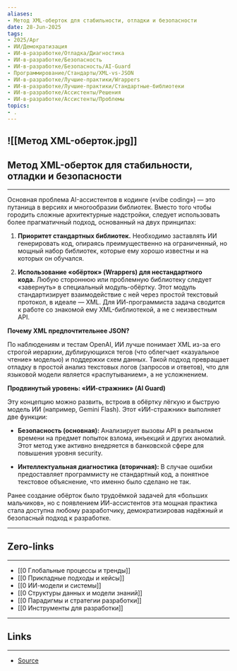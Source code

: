 ```yaml
---
aliases: 
- Метод XML-оберток для стабильности, отладки и безопасности 
date: 28-Jun-2025
tags:
- 2025/Apr
- ИИ/Демократизация
- ИИ-в-разработке/Отладка/Диагностика
- ИИ-в-разработке/Безопасность
- ИИ-в-разработке/Безопасность/AI-Guard
- Программирование/Стандарты/XML-vs-JSON
- ИИ-в-разработке/Лучшие-практики/Wrappers
- ИИ-в-разработке/Лучшие-практики/Стандартные-библиотеки
- ИИ-в-разработке/Ассистенты/Решения
- ИИ-в-разработке/Ассистенты/Проблемы
topics:
- .
---
```

![[Метод XML-оберток.jpg]]
-----
##  Метод XML-оберток для стабильности, отладки и безопасности 
-----
Основная проблема AI-ассистентов в кодинге («vibe coding») — это путаница в версиях и многообразии библиотек. Вместо того чтобы городить сложные архитектурные надстройки, следует использовать более прагматичный подход, основанный на двух принципах:

1. **Приоритет стандартных библиотек.** Необходимо заставлять ИИ генерировать код, опираясь преимущественно на ограниченный, но мощный набор библиотек, которые ему хорошо известны и на которых он обучался.
    
2. **Использование «обёрток» (Wrappers) для нестандартного кода.** Любую стороннюю или проблемную библиотеку следует «завернуть» в специальный модуль-обёртку. Этот модуль стандартизирует взаимодействие с ней через простой текстовый протокол, в идеале — XML. Для ИИ-программиста задача сводится к работе со знакомой ему XML-библиотекой, а не с неизвестным API.
    

**Почему XML предпочтительнее JSON?**  

По наблюдениям и тестам OpenAI, ИИ лучше понимает XML из-за его строгой иерархии, дублирующихся тегов (что облегчает «казуальное чтение» моделью) и поддержки схем данных. Такой подход превращает отладку в простой анализ текстовых логов (запросов и ответов), что для языковой модели является «распутыванием», а не усложнением.

**Продвинутый уровень: «ИИ-стражник» (AI Guard)**  

Эту концепцию можно развить, встроив в обёртку лёгкую и быструю модель ИИ (например, Gemini Flash). Этот «ИИ-стражник» выполняет две функции:

- **Безопасность (основная):** Анализирует вызовы API в реальном времени на предмет попыток взлома, инъекций и других аномалий. Этот метод уже активно внедряется в банковской сфере для повышения уровня security.
    
- **Интеллектуальная диагностика (вторичная):** В случае ошибки предоставляет программисту не стандартный код, а понятное текстовое объяснение, что именно было сделано не так.
    

Ранее создание обёрток было трудоёмкой задачей для «больших мальчиков», но с появлением ИИ-ассистентов эта мощная практика стала доступна любому разработчику, демократизировав надёжный и безопасный подход к разработке.

---
## Zero-links
---
- [[0 Глобальные процессы и тренды]]
- [[0 Прикладные подходы и кейсы]]
- [[0 ИИ-модели и системы]]
- [[0 Структуры данных и модели знаний]]
- [[0 Парадигмы и стратегии разработки]]
- [[0 Инструменты для разработки]]

---
## Links
---
- [Source](https://t.me/turboproject/1632)